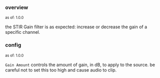 ### overview
<sup>as of: 1.0.0</sup>

the STIR Gain filter is as expected: increase or decrease the gain of a specific channel.

### config
<sup>as of: 1.0.0</sup>

`Gain Amount` controls the amount of gain, in dB, to apply to the source. be careful not to set this too high and cause audio to clip.